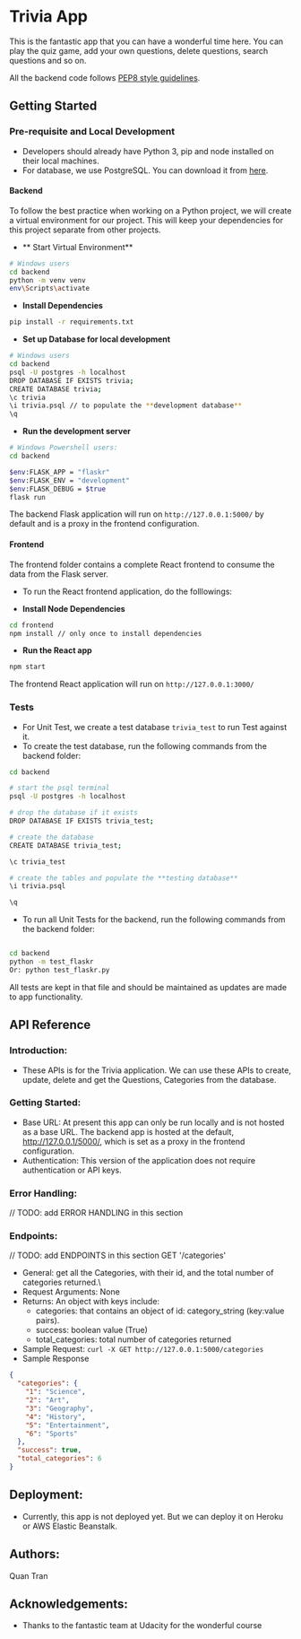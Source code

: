 # Trivia App

This is the fantastic app that you can have a wonderful time here. You can play the quiz game, add your own questions, delete questions, search questions and so on.

All the backend code follows [PEP8 style guidelines](https://www.python.org/dev/peps/pep-0008/).

## Getting Started

### Pre-requisite and Local Development

- Developers should already have Python 3, pip and node installed on their local machines.
- For database, we use PostgreSQL. You can download it from [here](https://www.postgresql.org/download/).

#### Backend

To follow the best practice when working on a Python project, we will create a virtual environment for our project. This will keep your dependencies for this project separate from other projects.

- ** Start Virtual Environment**

```bash
# Windows users
cd backend
python -m venv venv
env\Scripts\activate
```

- **Install Dependencies**

```bash
pip install -r requirements.txt
```

- **Set up Database for local development**

```bash
# Windows users
cd backend
psql -U postgres -h localhost
DROP DATABASE IF EXISTS trivia;
CREATE DATABASE trivia;
\c trivia
\i trivia.psql // to populate the **development database**
\q
```

- **Run the development server**

```bash
# Windows Powershell users:
cd backend

$env:FLASK_APP = "flaskr"
$env:FLASK_ENV = "development"
$env:FLASK_DEBUG = $true
flask run
```

The backend Flask application will run on `http://127.0.0.1:5000/` by default and is a proxy in the frontend configuration.

#### Frontend

The frontend folder contains a complete React frontend to consume the data from the Flask server.

- To run the React frontend application, do the folllowings:

- **Install Node Dependencies**

```bash
cd frontend
npm install // only once to install dependencies
```

- **Run the React app**

```bash
npm start
```

The frontend React application will run on `http://127.0.0.1:3000/`

### Tests

- For Unit Test, we create a test database `trivia_test` to run Test against it.<br>
- To create the test database, run the following commands from the backend folder:

```bash
cd backend

# start the psql terminal
psql -U postgres -h localhost

# drop the database if it exists
DROP DATABASE IF EXISTS trivia_test;

# create the database
CREATE DATABASE trivia_test;

\c trivia_test

# create the tables and populate the **testing database**
\i trivia.psql

\q
```

- To run all Unit Tests for the backend, run the following commands from the backend folder:

```bash

cd backend
python -m test_flaskr
Or: python test_flaskr.py
```

All tests are kept in that file and should be maintained as updates are made to app functionality.

## API Reference

### Introduction:

- These APIs is for the Trivia application. We can use these APIs to create, update, delete and get the Questions, Categories from the database.

### Getting Started:

- Base URL: At present this app can only be run locally and is not hosted as a base URL. The backend app is hosted at the default, http://127.0.0.1/5000/, which is set as a proxy in the frontend configuration.
- Authentication: This version of the application does not require authentication or API keys.

### Error Handling:

// TODO: add ERROR HANDLING in this section

### Endpoints:

// TODO: add ENDPOINTS in this section
GET '/categories'

- General: get all the Categories, with their id, and the total number of categories returned.\
- Request Arguments: None
- Returns: An object with keys include:
  - categories: that contains an object of id: category_string (key:value pairs).
  - success: boolean value (True)
  - total_categories: total number of categories returned
- Sample Request: `curl -X GET http://127.0.0.1:5000/categories`
- Sample Response

```json
{
  "categories": {
    "1": "Science",
    "2": "Art",
    "3": "Geography",
    "4": "History",
    "5": "Entertainment",
    "6": "Sports"
  },
  "success": true,
  "total_categories": 6
}
```

## Deployment:

- Currently, this app is not deployed yet. But we can deploy it on Heroku or AWS Elastic Beanstalk.

## Authors:

Quan Tran

## Acknowledgements:

- Thanks to the fantastic team at Udacity for the wonderful course
